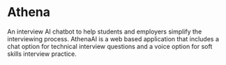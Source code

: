 # Athena
An interview AI chatbot to help students and employers simplify the interviewing process. AthenaAI is a web based application that includes a chat option for technical interview questions and a voice option for soft skills interview practice. 
